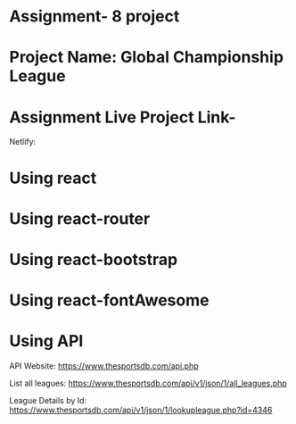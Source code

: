# Assignment- 8 project
# Project Name: Global Championship League
# Assignment Live Project Link-
Netlify: 

# Using react
# Using react-router
# Using react-bootstrap
# Using react-fontAwesome


# Using API
API Website: https://www.thesportsdb.com/api.php 

List all leagues: https://www.thesportsdb.com/api/v1/json/1/all_leagues.php

League Details by Id: https://www.thesportsdb.com/api/v1/json/1/lookupleague.php?id=4346





